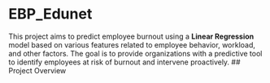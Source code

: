 # EBP_Edunet
This project aims to predict employee burnout using a **Linear Regression** model based on various features related to employee behavior, workload, and other factors. The goal is to provide organizations with a predictive tool to identify employees at risk of burnout and intervene proactively.  ## Project Overview
